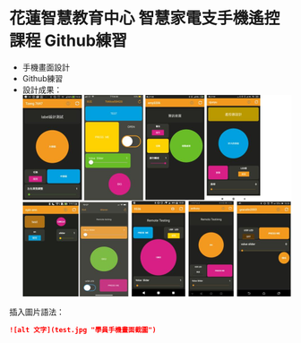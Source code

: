# 花蓮智慧教育中心 智慧家電支手機遙控課程 Github練習
* 手機畫面設計
* Github練習
* 設計成果：
![alt 文字](test.jpg "學員手機畫面截圖")

插入圖片語法：
```markdown
![alt 文字](test.jpg "學員手機畫面截圖")
```
